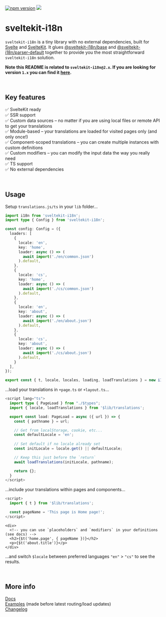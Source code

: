 [![npm version](https://badge.fury.io/js/sveltekit-i18n.svg)](https://badge.fury.io/js/sveltekit-i18n) ![](https://github.com/sveltekit-i18n/lib/workflows/Tests/badge.svg)

# sveltekit-i18n
`sveltekit-i18n` is a tiny library with no external dependencies, built for [Svelte](https://github.com/sveltejs/svelte) and [SvelteKit](https://github.com/sveltejs/kit). It glues [@sveltekit-i18n/base](https://github.com/sveltekit-i18n/base) and [@sveltekit-i18n/parser-default](https://github.com/sveltekit-i18n/parsers/tree/master/parser-default) together to provide you the most straightforward `sveltekit-i18n` solution.

__Note this README is related to `sveltekit-i18n@2.x`. If you are looking for version `1.x` you can find it [here](https://github.com/sveltekit-i18n/lib/tree/1.x).__
&nbsp;

&nbsp;

## Key features

✅ SvelteKit ready\
✅ SSR support\
✅ Custom data sources – no matter if you are using local files or remote API to get your translations\
✅ Module-based – your translations are loaded for visited pages only (and only once!)\
✅ Component-scoped translations – you can create multiple instances with custom definitions\
✅ Custom modifiers – you can modify the input data the way you really need\
✅ TS support\
✅ No external dependencies
&nbsp;

&nbsp;

## Usage

Setup `translations.js/ts` in your `lib` folder...
```typescript
import i18n from 'sveltekit-i18n';
import type { Config } from 'sveltekit-i18n';

const config: Config = ({
  loaders: [
    {
      locale: 'en',
      key: 'home',
      loader: async () => (
        await import('./en/common.json')
      ).default,
    },
    {
      locale: 'cs',
      key: 'home',
      loader: async () => (
        await import('./cs/common.json')
      ).default,
    },
    {
      locale: 'en',
      key: 'about',
      loader: async () => (
        await import('./en/about.json')
      ).default,
    },
    {
      locale: 'cs',
      key: 'about',
      loader: async () => (
        await import('./cs/about.json')
      ).default,
    }
  ],
});

export const { t, locale, locales, loading, loadTranslations } = new i18n(config);
```

...load your translations in `+page.ts` or `+layout.ts`...

```typescript
<script lang="ts">
  import type { PageLoad } from "./$types";
  import { locale, loadTranslations } from '$lib/translations';

  export const load: PageLoad = async ({ url }) => {
    const { pathname } = url;

    // Get from localStorage, cookie, etc...
    const defaultLocale = 'en';
    
    // Set default if no locale already set
    const initLocale = locale.get() || defaultLocale;

    // Keep this just before the `return`
    await loadTranslations(initLocale, pathname);

    return {};
  }
</script>
```

...include your translations within pages and components...

```typescript
<script>
  import { t } from '$lib/translations';

  const pageName = 'This page is Home page!';
</script>
```
```svelte
<div>
  <!-- you can use `placeholders` and `modifiers` in your definitions (see docs) -->
  <h2>{$t('home.page', { pageName })}</h2>
  <p>{$t('about.title')}</p>
</div>
```
...and switch `$locale` between preferred languages `"en"` > `"cs"` to see the results.
&nbsp;

&nbsp;

## More info
[Docs](https://github.com/sveltekit-i18n/lib/tree/master/docs/README.md)\
[Examples](https://github.com/sveltekit-i18n/lib/tree/master/examples) (made before latest routing/load updates)\
[Changelog](https://github.com/sveltekit-i18n/lib/releases)
